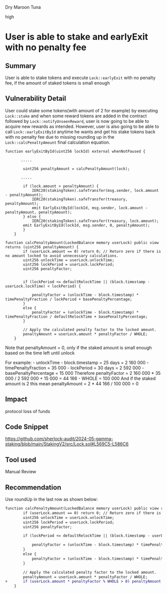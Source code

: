 Dry Maroon Tuna

high

# User is able to stake and earlyExit with no penalty fee

## Summary
User is able to stake tokens and execute `Lock::earlyExit` with no penalty fee, if the amount of staked tokens is small enough

## Vulnerability Detail
User could stake some tokens(with amount of 2 for example) by executing `Lock::stake` and when some reward tokens are added in the contract followed by `Lock::notifyUnseenReward`, user is now going to be able to acquire new rewards as intended. However, user is also going to be able to call `Lock::earlyExitById` anytime he wants and get his stake tokens back with no penalty fee due to missing rounding up in the `Lock::calcPenaltyAmount` final calculation equation.
```solidity
function earlyExitById(uint256 lockId) external whenNotPaused {

       .....

        uint256 penaltyAmount = calcPenaltyAmount(lock);

       .....

        if (lock.amount > penaltyAmount) {
            IERC20(stakingToken).safeTransfer(msg.sender, lock.amount - penaltyAmount);
            IERC20(stakingToken).safeTransfer(treasury, penaltyAmount);
            emit EarlyExitById(lockId, msg.sender, lock.amount - penaltyAmount, penaltyAmount);
        } else {
            IERC20(stakingToken).safeTransfer(treasury, lock.amount);
        emit EarlyExitById(lockId, msg.sender, 0, penaltyAmount);
        }
    }

function calcPenaltyAmount(LockedBalance memory userLock) public view returns (uint256 penaltyAmount) {
        if (userLock.amount == 0) return 0; // Return zero if there is no amount locked to avoid unnecessary calculations.
        uint256 unlockTime = userLock.unlockTime;
        uint256 lockPeriod = userLock.lockPeriod;
        uint256 penaltyFactor;


        if (lockPeriod <= defaultRelockTime || (block.timestamp - userLock.lockTime) < lockPeriod) {

            penaltyFactor = (unlockTime - block.timestamp) * timePenaltyFraction / lockPeriod + basePenaltyPercentage;
        }
        else {
            penaltyFactor = (unlockTime - block.timestamp) * timePenaltyFraction / defaultRelockTime + basePenaltyPercentage;
        }

        // Apply the calculated penalty factor to the locked amount.
        penaltyAmount = userLock.amount * penaltyFactor / WHOLE;
    }
``` 
Note that penaltyAmount = 0, only if the staked amount is small enough based on the time left until unlock

For example: 
    -  unlockTime - block.timestamp = 25 days = 2 160 000
    - timePenaltyFraction = 35 000
    - lockPeriod = 30 days = 2 592 000
    - basePenaltyPercentage = 15 000
   Therefore penaltyFactor = 2 160 000 * 35 000 / 2 592 000 + 15 000 = 44 166
    - WHOLE = 100 000
    And if the staked amount is 2 this mean penaltyAmount = 2 * 44 166 / 100 000 = 0

## Impact
protocol loss of funds

## Code Snippet
https://github.com/sherlock-audit/2024-05-gamma-staking/blob/main/StakingV2/src/Lock.sol#L569C5-L586C6

## Tool used

Manual Review

## Recommendation
Use roundUp in the last row as shown below:
```diff
function calcPenaltyAmount(LockedBalance memory userLock) public view returns (uint256 penaltyAmount) {
        if (userLock.amount == 0) return 0; // Return zero if there is no amount locked to avoid unnecessary calculations.
        uint256 unlockTime = userLock.unlockTime;
        uint256 lockPeriod = userLock.lockPeriod;
        uint256 penaltyFactor;

        if (lockPeriod <= defaultRelockTime || (block.timestamp - userLock.lockTime) < lockPeriod) {

            penaltyFactor = (unlockTime - block.timestamp) * timePenaltyFraction / lockPeriod + basePenaltyPercentage;
        }
        else {
            penaltyFactor = (unlockTime - block.timestamp) * timePenaltyFraction / defaultRelockTime + basePenaltyPercentage;
        }

        // Apply the calculated penalty factor to the locked amount.
        penaltyAmount = userLock.amount * penaltyFactor / WHOLE;
+       if (userLock.amount * penaltyFactor % WHOLE > 0) penaltyAmount += 1;
    }
```
